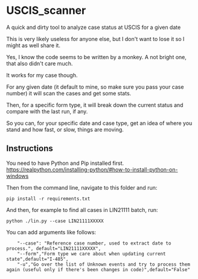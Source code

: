 # USCIS_scanner
A quick and dirty tool to analyze case status at USCIS for a given date

This is very likely useless for anyone else, but I don't want to lose it so I might as well share it.

Yes, I know the code seems to be written by a monkey. A not bright one, that also didn't care much. 

It works for my case though.

For any given date (it default to mine, so make sure you pass your case number) it will scan the cases and get some stats.

Then, for a specific form type, it will break down the current status and compare with the last run, if any.

So you can, for your specific date and case type, get an idea of where you stand and how fast, or slow, things are moving.

## Instructions
You need to have Python and Pip installed first.
https://realpython.com/installing-python/#how-to-install-python-on-windows

Then from the command line, navigate to this folder and run:
```
pip install -r requirements.txt
```

And then, for example to find all cases in LIN21111 batch, run:
```
python ./lin.py --case LIN21111XXXXX
```

You can add arguments like follows:
```
    "--case": "Reference case number, used to extract date to process.", default="LIN21111XXXXX",
    "--form","Form type we care about when updating current state",default="I-485",
    "-u","Go over the list of Unknown events and try to process them again (useful only if there's been changes in code)",default="False"
```

